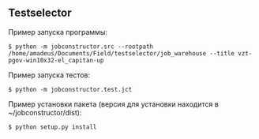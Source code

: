 ## Testselector

Пример запуска программы:

```
$ python -m jobconstructor.src --rootpath /home/amadeus/Documents/Field/testselector/job_warehouse --title vzt-pgov-win10x32-el_capitan-up
```

Пример запуска тестов:

```
$ python -m jobconstructor.test.jct
```

Пример установки пакета (версия для установки находится в ~/jobconstructor/dist):

```
$ python setup.py install
```
